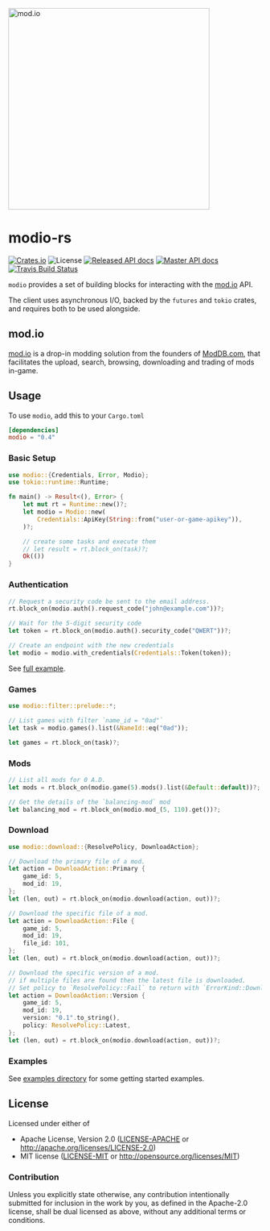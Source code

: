 <a href="https://mod.io"><img src="https://static.mod.io/v1/images/branding/modio-color-dark.svg" alt="mod.io" width="400"/></a>

# modio-rs
[![Crates.io][crates-badge]][crates-url]
![License][license-badge]
[![Released API docs][docs-badge]][docs-url]
[![Master API docs][master-docs-badge]][master-docs-url]
[![Travis Build Status][travis-badge]][travis-url]

[crates-badge]: https://img.shields.io/crates/v/modio.svg
[crates-url]: https://crates.io/crates/modio
[docs-badge]: https://docs.rs/modio/badge.svg
[docs-url]: https://docs.rs/modio
[license-badge]: https://img.shields.io/crates/l/modio.svg
[master-docs-badge]: https://img.shields.io/badge/docs-master-green.svg
[master-docs-url]: https://nickelc.github.io/modio-rs/master/
[travis-badge]: https://travis-ci.org/nickelc/modio-rs.svg?branch=master
[travis-url]: https://travis-ci.org/nickelc/modio-rs

`modio` provides a set of building blocks for interacting with the [mod.io](https://mod.io) API.

The client uses asynchronous I/O, backed by the `futures` and `tokio` crates, and requires both to be used alongside.

## mod.io
[mod.io](https://mod.io) is a drop-in modding solution from the founders of [ModDB.com](https://www.moddb.com),
that facilitates the upload, search, browsing, downloading and trading of mods in-game.

## Usage

To use `modio`, add this to your `Cargo.toml`
```toml
[dependencies]
modio = "0.4"
```

### Basic Setup
```rust
use modio::{Credentials, Error, Modio};
use tokio::runtime::Runtime;

fn main() -> Result<(), Error> {
    let mut rt = Runtime::new()?;
    let modio = Modio::new(
        Credentials::ApiKey(String::from("user-or-game-apikey")),
    )?;

    // create some tasks and execute them
    // let result = rt.block_on(task)?;
    Ok(())
}
```

### Authentication
```rust
// Request a security code be sent to the email address.
rt.block_on(modio.auth().request_code("john@example.com"))?;

// Wait for the 5-digit security code
let token = rt.block_on(modio.auth().security_code("QWERT"))?;

// Create an endpoint with the new credentials
let modio = modio.with_credentials(Credentials::Token(token));
```
See [full example](examples/auth.rs).

### Games
```rust
use modio::filter::prelude::*;

// List games with filter `name_id = "0ad"`
let task = modio.games().list(&NameId::eq("0ad"));

let games = rt.block_on(task)?;
```

### Mods
```rust
// List all mods for 0 A.D.
let mods = rt.block_on(modio.game(5).mods().list(&Default::default))?;

// Get the details of the `balancing-mod` mod
let balancing_mod = rt.block_on(modio.mod_(5, 110).get())?;
```

### Download
```rust
use modio::download::{ResolvePolicy, DownloadAction};

// Download the primary file of a mod.
let action = DownloadAction::Primary {
    game_id: 5,
    mod_id: 19,
};
let (len, out) = rt.block_on(modio.download(action, out))?;

// Download the specific file of a mod.
let action = DownloadAction::File {
    game_id: 5,
    mod_id: 19,
    file_id: 101,
};
let (len, out) = rt.block_on(modio.download(action, out))?;

// Download the specific version of a mod.
// if multiple files are found then the latest file is downloaded.
// Set policy to `ResolvePolicy::Fail` to return with `ErrorKind::Download(DownloadError::MultipleFilesFound)`.
let action = DownloadAction::Version {
    game_id: 5,
    mod_id: 19,
    version: "0.1".to_string(),
    policy: ResolvePolicy::Latest,
};
let (len, out) = rt.block_on(modio.download(action, out))?;
```

### Examples

See [examples directory](examples/) for some getting started examples.

## License

Licensed under either of

- Apache License, Version 2.0 ([LICENSE-APACHE](LICENSE-APACHE) or http://apache.org/licenses/LICENSE-2.0)
- MIT license ([LICENSE-MIT](LICENSE-MIT) or http://opensource.org/licenses/MIT)

### Contribution

Unless you explicitly state otherwise, any contribution intentionally submitted for inclusion in the work by you,
as defined in the Apache-2.0 license, shall be dual licensed as above, without any additional terms or conditions.
